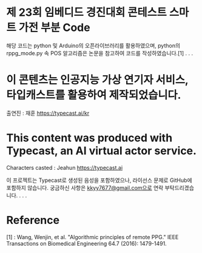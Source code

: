 # 제 23회 임베디드 경진대회 콘테스트 스마트 가전 부분 Code 
해당 코드는 python 및 Arduino의 오픈라이브러리를 활용하였으며, python의 rppg_mode.py 속 POS 알고리즘은 논문을 참고하여 코드를 작성하였습니다.[1]
.
.
.


# 이 콘텐츠는 인공지능 가상 연기자 서비스, 타입캐스트를 활용하여 제작되었습니다.
출연진 : 재훈
https://typecast.ai/kr


# This content was produced with Typecast, an AI virtual actor service.
Characters casted : Jeahun
https://typecast.ai

이 프로젝트는 Typecast로 생성된 음성을 포함하였으나, 라이선스 문제로 GitHub에 포함하지 않습니다. 궁금하신 사항은 kkyy7677@gmail.com으로 연락 부탁드리겠습니다.
.
.
.


# Reference
[1] : Wang, Wenjin, et al. "Algorithmic principles of remote PPG." IEEE Transactions on Biomedical Engineering 64.7 (2016): 1479-1491.
